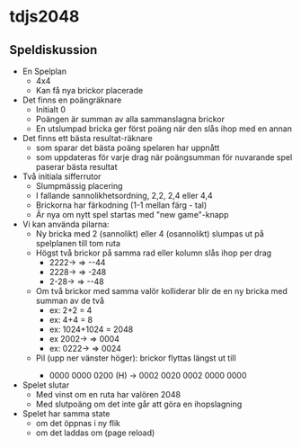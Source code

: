# tdjs2048

## Speldiskussion

- En Spelplan
  - 4x4
  - Kan få nya brickor placerade
- Det finns en poängräknare
  - Initialt 0
  - Poängen är summan av alla sammanslagna brickor
  - En utslumpad bricka ger först poäng när den slås ihop med en annan
- Det finns ett bästa resultat-räknare
  - som sparar det bästa poäng spelaren har uppnått
  - som uppdateras för varje drag när poängsumman för nuvarande spel paserar bästa resultat
- Två initiala sifferrutor
  - Slumpmässig placering
  - I fallande sannolikhetsordning, 2,2, 2,4 eller 4,4
  - Brickorna har färkodning (1-1 mellan färg - tal)
  - Är nya om nytt spel startas med "new game"-knapp
- Vi kan använda pilarna:
  - Ny bricka med 2 (sannolikt) eller 4 (osannolikt) slumpas ut på spelplanen till tom ruta
  - Högst två brickor på samma rad eller kolumn slås ihop per drag
    - 2222-> => --44
    - 2228-> => -248
    - 2-28-> => --48
  - Om två brickor med samma valör kolliderar blir de en ny bricka med summan av de två
    - ex: 2+2 = 4
    - ex: 4+4 = 8
    - ex: 1024+1024 = 2048
    - ex 2002-> => 0004
    - ex: 0222-> => 0024
  - Pil <riktning>(upp ner vänster höger): brickor flyttas längst ut till <riktning>
    - 0000 0000
      0200 (H) -> 0002
      0020 0002
      0000 0000
- Spelet slutar
  - Med vinst om en ruta har valören 2048
  - Med slutpoäng om det inte går att göra en ihopslagning
- Spelet har samma state
  - om det öppnas i ny flik
  - om det laddas om (page reload)

